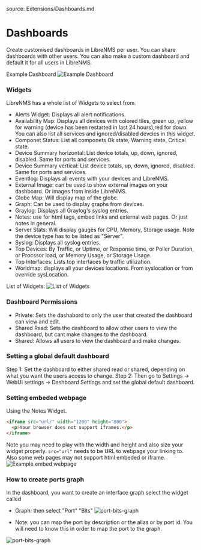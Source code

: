 source: Extensions/Dashboards.md

# Dashboards
Create customised dashboards in LibreNMS per user. You can share dashboards with other users. You can also make a custom dashboard and
default it for all users in LibreNMS.

Example Dashboard
![Example Dashboard](/img/example-dashboard.png)

### Widgets
LibreNMS has a whole list of Widgets to select from. 

+ Alerts Widget: Displays all alert notifications.
+ Availability Map: Displays all devices with colored tiles, green up, yellow for warning (device has been restarted in last 24 hours),red   for down. You can also list all services and ignored/disabled devcies in this widget.
+ Componet Status: List all componets Ok state, Warning state, Critical state.
+ Device Summary horizontal: List device totals, up, down, ignored, disabled. Same for ports and services. 
+ Device Summary vertical: List device totals, up, down, ignored, disabled. Same for ports and services.
+ Eventlog: Displays all events with your devices and LibreNMS. 
+ External Image: can be used to show external images on your dashboard. Or images from inside LibreNMS.
+ Globe Map: Will display map of the globe.
+ Graph: Can be used to display graphs from devices. 
+ Graylog: Displays all Graylog's syslog entries.
+ Notes: use for html tags, embed links and external web pages. Or just notes in general.
+ Server Stats: Will display gauges for CPU, Memory, Storage usage. Note the device type has to be listed as "Server".
+ Syslog: Displays all syslog entries.
+ Top Devices: By Traffic, or  Uptime, or Response time, or Poller Duration, or Procssor load, or Memory Usage, or Storage Usage.
+ Top Interfaces: Lists top interfaces by traffic utilization.
+ Worldmap: displays all your devices locations. From syslocation or from override sysLocation.

List of Widgets: 
![List of Widgets][image of widgets]

[image of widgets]: /img/list-widgets.png "List of the widgets"


### Dashboard Permissions
- Private: Sets the dashabord to only the user that created the dashboard can view and edit.
- Shared Read: Sets the dashboard to allow other users to view the dashboard, but cant make changes to the dashboard.
- Shared: Allows all users to view the dashboard and make changes.

### Setting a global default dashboard

Step 1: Set the dashboard to either shared read or shared, depending on what you want the users access to change. 
Step 2: Then go to Settings -> WebUI settings -> Dashboard Settings and set the global default dashboard.

### Setting embeded webpage

Using the Notes Widget.
```html
<iframe src="url/" width="1200" height="800">
  <p>Your browser does not support iframes.</p>
</iframe>
```
Note you may need to play with the width and height and also size your widget properly.
``` src="url" ``` needs to be URL to webpage your linking to.
Also some web pages may not support html embeded or iframe.
![Example embed webpage](/img/example-embed-website.png)

### How to create ports graph

In the dashboard, you want to create an interface graph select the widget called

* Graph:  then select "Port" "Bits"
![port-bits-graph](/img/port-bits-graph.png)

* Note: you can map the port by description or the alias or by port id. You will need to know this in order to map the port to the graph. 

![port-bits-graph](/img/port-bits-port.png)
